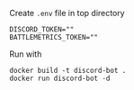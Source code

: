 Create `.env` file in top directory

```
DISCORD_TOKEN=""
BATTLEMETRICS_TOKEN=""
```

Run with

```
docker build -t discord-bot .
docker run discord-bot -d
```

